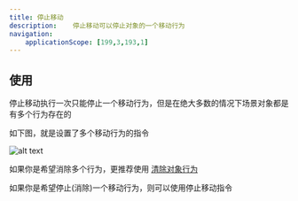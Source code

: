 ```yaml
---
title: 停止移动
description: 	停止移动可以停止对象的一个移动行为
navigation:
    applicationScope: [199,3,193,1]
---
```


## 使用

停止移动执行一次只能停止一个移动行为，但是在绝大多数的情况下场景对象都是有多个行为存在的

如下图，就是设置了多个移动行为的指令

![alt text](https://cdn.gcw.wiki.wiki/gcw/image/zh_hans/commands/sceneobject/stopmoving/image.png)

如果你是希望消除多个行为，更推荐使用 [清除对象行为](./clearobjectbehavior)

如果你是希望停止(消除)一个移动行为，则可以使用停止移动指令
